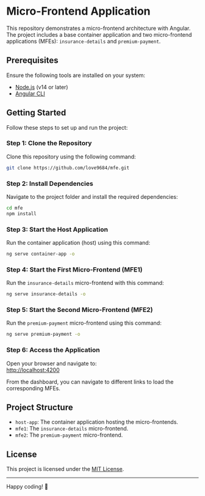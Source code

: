 
# Micro-Frontend Application

This repository demonstrates a micro-frontend architecture with Angular. The project includes a base container application and two micro-frontend applications (MFEs): `insurance-details` and `premium-payment`.  

## Prerequisites

Ensure the following tools are installed on your system:  
- [Node.js](https://nodejs.org/) (v14 or later)  
- [Angular CLI](https://angular.io/cli)  

## Getting Started  

Follow these steps to set up and run the project:  

### Step 1: Clone the Repository  
Clone this repository using the following command:  
```bash  
git clone https://github.com/love9684/mfe.git  
```  

### Step 2: Install Dependencies  
Navigate to the project folder and install the required dependencies:  
```bash  
cd mfe  
npm install  
```  

### Step 3: Start the Host Application  
Run the container application (host) using this command:  
```bash  
ng serve container-app -o  
```  

### Step 4: Start the First Micro-Frontend (MFE1)  
Run the `insurance-details` micro-frontend with this command:  
```bash  
ng serve insurance-details -o  
```  

### Step 5: Start the Second Micro-Frontend (MFE2)  
Run the `premium-payment` micro-frontend using this command:  
```bash  
ng serve premium-payment -o  
```  

### Step 6: Access the Application  
Open your browser and navigate to:  
[http://localhost:4200](http://localhost:4200)  

From the dashboard, you can navigate to different links to load the corresponding MFEs.  

## Project Structure  

- `host-app`: The container application hosting the micro-frontends.  
- `mfe1`: The `insurance-details` micro-frontend.  
- `mfe2`: The `premium-payment` micro-frontend.  

## License  
This project is licensed under the [MIT License](LICENSE).  

---

Happy coding! 🚀  
